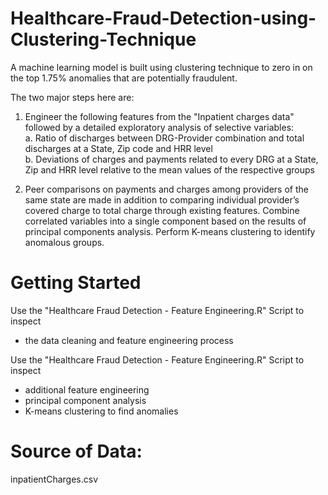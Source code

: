 # Healthcare-Fraud-Detection-using-Clustering-Technique
A machine learning model is built using clustering technique to zero in on the top 1.75% anomalies that are potentially fraudulent.

The two major steps here are:  
1. Engineer the following features from the "Inpatient charges data" followed by a detailed exploratory analysis of selective variables:   
a. Ratio of discharges between DRG-Provider combination and total discharges at a State, Zip code and HRR level   
b. Deviations of charges and payments related to every DRG at a State, Zip and HRR level relative to the mean values of the respective groups  

2. Peer comparisons on payments and charges among providers of the same state are made in addition to comparing individual provider’s covered charge to total charge through existing features. Combine correlated variables into a single component based on the results of principal components analysis. Perform K-means clustering to identify anomalous groups.

# Getting Started
Use the "Healthcare Fraud Detection - Feature Engineering.R" Script to inspect   
- the data cleaning and feature engineering process   

Use the "Healthcare Fraud Detection - Feature Engineering.R" Script to inspect   
- additional feature engineering  
- principal component analysis  
- K-means clustering to find anomalies  

# Source of Data:  
inpatientCharges.csv




